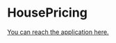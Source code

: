 # HousePricing

[You can reach the application here.](https://danielriandy-housepricing-app-tyghig.streamlit.app/)
